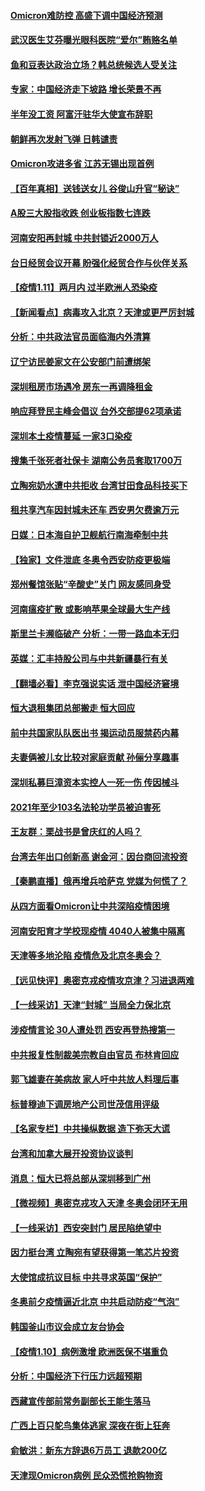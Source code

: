 #### [Omicron难防控 高盛下调中国经济预测](../pages/nsc413/n13497725.md) 
#### [武汉医生艾芬曝光眼科医院“爱尔”贿赂名单](../pages/nsc413/n13497508.md) 
#### [鱼和豆表达政治立场？韩总统候选人受关注](../pages/nsc413/n13497594.md) 
#### [专家：中国经济走下坡路 增长荣景不再](../pages/nsc413/n13497403.md) 
#### [半年没工资 阿富汗驻华大使宣布辞职](../pages/nsc413/n13497512.md) 
#### [朝鲜再次发射飞弹 日韩谴责](../pages/nsc413/n13497080.md) 
#### [Omicron攻进多省 江苏无锡出现首例](../pages/nsc413/n13497154.md) 
#### [【百年真相】送钱送女儿 谷俊山升官“秘诀”](../pages/nsc413/n13489253.md) 
#### [A股三大股指收跌 创业板指数七连跌](../pages/nsc413/n13497010.md) 
#### [河南安阳再封城 中共封锁近2000万人](../pages/nsc413/n13497071.md) 
#### [台日经贸会议开幕 盼强化经贸合作与伙伴关系](../pages/nsc413/n13496938.md) 
#### [【疫情1.11】两月内 过半欧洲人恐染疫](../pages/nsc413/n13496739.md) 
#### [【新闻看点】病毒攻入北京？天津或更严厉封城](../pages/nsc413/n13495491.md) 
#### [分析：中共政法官员面临海内外清算](../pages/nsc413/n13495811.md) 
#### [辽宁访民姜家文在公安部门前遭绑架](../pages/nsc413/n13497019.md) 
#### [深圳租房市场遇冷 房东一再调降租金](../pages/nsc413/n13496489.md) 
#### [响应拜登民主峰会倡议 台外交部提62项承诺](../pages/nsc413/n13496786.md) 
#### [深圳本土疫情蔓延 一家3口染疫](../pages/nsc413/n13496870.md) 
#### [搜集千张死者社保卡 湖南公务员套取1700万](../pages/nsc413/n13496775.md) 
#### [立陶宛奶水遭中共拒收 台湾甘田食品科技买下](../pages/nsc413/n13496660.md) 
#### [租共享汽车因封城未还车 西安男欠费逾万元](../pages/nsc413/n13496470.md) 
#### [日媒：日本海自护卫舰航行南海牵制中共](../pages/nsc413/n13496387.md) 
#### [【独家】文件泄底 冬奥令西安防疫更极端](../pages/nsc413/n13494074.md) 
#### [郑州餐馆张贴“辛酸史”关门 网友感同身受](../pages/nsc413/n13496323.md) 
#### [河南瘟疫扩散 或影响苹果全球最大生产线](../pages/nsc413/n13496327.md) 
#### [斯里兰卡濒临破产 分析：一带一路血本无归](../pages/nsc413/n13495938.md) 
#### [英媒：汇丰持股公司与中共新疆暴行有关](../pages/nsc413/n13496485.md) 
#### [【翻墙必看】李克强说实话 泄中国经济窘境](../pages/nsc413/n13496197.md) 
#### [恒大退租集团总部搬走 恒大回应](../pages/nsc413/n13496117.md) 
#### [前中共国家队队医出书 揭运动员服禁药内幕](../pages/nsc413/n13496354.md) 
#### [夫妻俩被儿女比较对家庭贡献 孙俪分享趣事](../pages/nsc413/n13496034.md) 
#### [深圳私募巨漳资本实控人一死一伤 传因械斗](../pages/nsc413/n13496234.md) 
#### [2021年至少103名法轮功学员被迫害死](../pages/nsc413/n13495075.md) 
#### [王友群：栗战书是曾庆红的人吗？](../pages/nsc413/n13495738.md) 
#### [台湾去年出口创新高 谢金河：因台商回流投资](../pages/nsc413/n13495296.md) 
#### [【秦鹏直播】俄再增兵哈萨克 党媒为何慌了？](../pages/nsc413/n13495963.md) 
#### [从四方面看Omicron让中共深陷疫情困境](../pages/nsc413/n13495887.md) 
#### [河南安阳育才学校现疫情 4040人被集中隔离](../pages/nsc413/n13495837.md) 
#### [天津等多地沦陷 疫情危及北京冬奥会？](../pages/nsc413/n13495505.md) 
#### [【远见快评】奥密克戎疫情攻京津？习进退两难](../pages/nsc413/n13495857.md) 
#### [【一线采访】天津“封城” 当局全力保北京](../pages/nsc413/n13495590.md) 
#### [涉疫情言论 30人遭处罚 西安再登热搜第一](../pages/nsc413/n13495414.md) 
#### [中共报复性制裁美宗教自由官员 布林肯回应](../pages/nsc413/n13495684.md) 
#### [郭飞雄妻在美病故 家人吁中共放人料理后事](../pages/nsc413/n13495606.md) 
#### [标普穆迪下调房地产公司世茂信用评级](../pages/nsc413/n13495565.md) 
#### [【名家专栏】中共操纵数据 造下弥天大谎](../pages/nsc413/n13495097.md) 
#### [台湾和加拿大展开投资协议谈判](../pages/nsc413/n13495510.md) 
#### [消息：恒大已将总部从深圳移到广州](../pages/nsc413/n13495244.md) 
#### [【微视频】奥密克戎攻入天津 冬奥会闭环无用](../pages/nsc413/n13495142.md) 
#### [【一线采访】西安突封门 居民陷绝望中](../pages/nsc413/n13495071.md) 
#### [因力挺台湾 立陶宛有望获得第一笔芯片投资](../pages/nsc413/n13495240.md) 
#### [大使馆成抗议目标 中共寻求英国“保护”](../pages/nsc413/n13494830.md) 
#### [冬奥前夕疫情逼近北京 中共启动防疫“气泡”](../pages/nsc413/n13494897.md) 
#### [韩国釜山市议会成立友台协会](../pages/nsc413/n13494864.md) 
#### [【疫情1.10】病例激增 欧洲医保不堪重负](../pages/nsc413/n13494711.md) 
#### [分析：中国经济下行压力远超预期](../pages/nsc413/n13494395.md) 
#### [西藏宣传部前常务副部长王能生落马](../pages/nsc413/n13494680.md) 
#### [广西上百只鸵鸟集体逃家 深夜在街上狂奔](../pages/nsc413/n13494591.md) 
#### [俞敏洪：新东方辞退6万员工 退款200亿](../pages/nsc413/n13494424.md) 
#### [天津现Omicron病例 民众恐慌抢购物资](../pages/nsc413/n13494447.md) 
